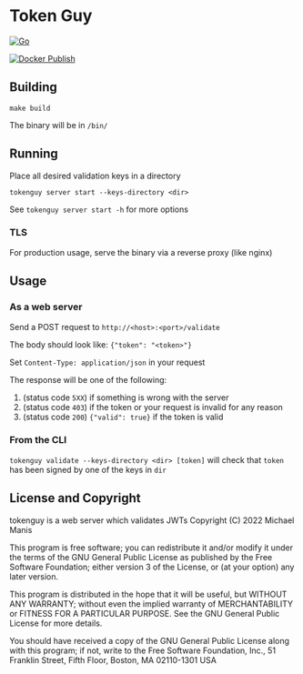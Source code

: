 # Token Guy

[![Go](https://github.com/ThePyrotechnic/go-tokenguy/actions/workflows/go.yml/badge.svg?branch=master)](https://github.com/ThePyrotechnic/go-tokenguy/actions/workflows/go.yml)

[![Docker Publish](https://github.com/ThePyrotechnic/go-tokenguy/actions/workflows/docker-publish.yml/badge.svg)](https://github.com/ThePyrotechnic/go-tokenguy/actions/workflows/docker-publish.yml)


## Building

`make build`

The binary will be in `/bin/`


## Running

Place all desired validation keys in a directory

`tokenguy server start --keys-directory <dir>`

See `tokenguy server start -h` for more options

### TLS

For production usage, serve the binary via a reverse proxy (like nginx)


## Usage

### As a web server

Send a POST request to `http://<host>:<port>/validate`

The body should look like: `{"token": "<token>"}`

Set `Content-Type: application/json` in your request

The response will be one of the following:

1. (status code `5XX`) if something is wrong with the server
2. (status code `403`) if the token or your request is invalid for any reason 
3. (status code `200`) `{"valid": true}` if the token is valid


### From the CLI

`tokenguy validate --keys-directory <dir> [token]` will check that `token` has been signed by one of the keys in `dir`

## License and Copyright
tokenguy is a web server which validates JWTs
Copyright (C) 2022  Michael Manis

   This program is free software; you can redistribute it and/or modify
   it under the terms of the GNU General Public License as published by
   the Free Software Foundation; either version 3 of the License, or
   (at your option) any later version.

   This program is distributed in the hope that it will be useful,
   but WITHOUT ANY WARRANTY; without even the implied warranty of
   MERCHANTABILITY or FITNESS FOR A PARTICULAR PURPOSE.  See the
   GNU General Public License for more details.

   You should have received a copy of the GNU General Public License
   along with this program; if not, write to the Free Software Foundation,
   Inc., 51 Franklin Street, Fifth Floor, Boston, MA 02110-1301  USA
